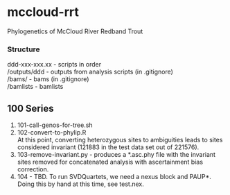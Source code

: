 # mccloud-rrt
Phylogenetics of McCloud River Redband Trout    

### Structure

ddd-xxx-xxx.xx - scripts in order   
/outputs/ddd - outputs from analysis scripts (in .gitignore)   
/bams/ - bams (in .gitignore)   
/bamlists - bamlists   

## 100 Series
1. 101-call-genos-for-tree.sh   
2. 102-convert-to-phylip.R   
At this point, converting heterozygous sites to ambiguities leads to sites considered invariant (121883 in the test data set out of 221576).  
3. 103-remove-invariant.py - produces a *.asc.phy file with the invariant sites removed for concatenated analysis with ascertainment bias correction.  
4. 104 - TBD.  To run SVDQuartets, we need a nexus block and PAUP*. Doing this by hand at this time, see test.nex. 
